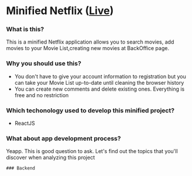 # Minified Netflix ([Live](https://strive-netflix-react.herokuapp.com/))

### What is this?

This is a minified Netflix application allows you to search movies, add movies to your Movie List,creating new movies at BackOffice page.

### Why you should use this?

- You don't have to give your account information to registration but you can take your Movie List up-to-date until cleaning the browser history
- You can create new comments and delete existing ones. Everything is free and no restriction 

### Which techonology used to develop this minified project?

- ReactJS

### What about app development process?

Yeapp. This is good question to ask. Let's find out the topics that you'll discover when analyzing this project

    ### Backend
